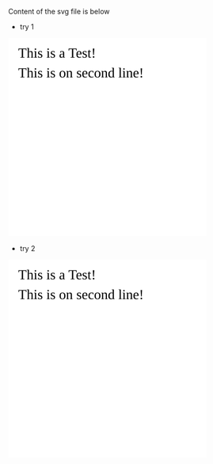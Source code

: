 Content of the svg file is below

*  try 1
<p><img src='https://raw.githubusercontent.com/alext234/figs/test-svg/test-svg.svg'></p>

* try 2

![](https://raw.githubusercontent.com/alext234/figs/test-svg/test-svg.svg)
